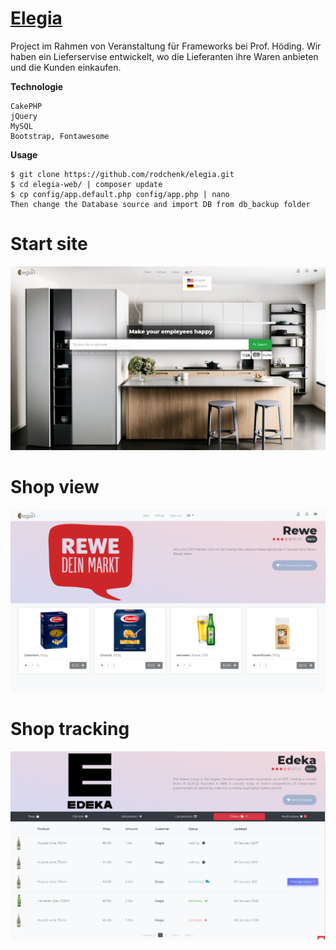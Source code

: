# [Elegia](https://rodchenk.github.io/elegia/)
Project im Rahmen von Veranstaltung für Frameworks bei Prof. Höding. Wir haben ein Lieferservise entwickelt, wo die Lieferanten ihre Waren anbieten und die Kunden einkaufen.

**Technologie**

    CakePHP   
    jQuery
    MySQL
    Bootstrap, Fontawesome
    
**Usage**

    $ git clone https://github.com/rodchenk/elegia.git
    $ cd elegia-web/ | composer update
    $ cp config/app.default.php config/app.php | nano
    Then change the Database source and import DB from db_backup folder
 
# Start site
![Alt text](https://github.com/rodchenk/elegia/blob/master/tmp/screen/elegia_screen0.PNG?raw=true "Start")
# Shop view
![Alt text](https://github.com/rodchenk/elegia/blob/master/tmp/screen/elegia_screen1.PNG?raw=true "Shop")
# Shop tracking
![Alt text](https://github.com/rodchenk/elegia/blob/master/tmp/screen/elegia_screen2.PNG?raw=true "Shop")
